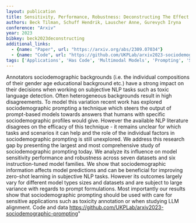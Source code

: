 ```yaml
---
layout: publication
title: Sensitivity, Performance, Robustness: Deconstructing The Effect Of Sociodemographic Prompting
authors: Beck Tilman, Schuff Hendrik, Lauscher Anne, Gurevych Iryna
conference: "Arxiv"
year: 2023
bibkey: beck2023deconstructing
additional_links:
  - {name: "Paper", url: "https://arxiv.org/abs/2309.07034"}
  - {name: "Code", url: "https://github.com/UKPLab/arxiv2023-sociodemographic-prompting"}
tags: ['Applications', 'Has Code', 'Multimodal Models', 'Prompting', 'Security', 'Survey Paper']
---
```

Annotators sociodemographic backgrounds (i.e. the individual compositions of their gender age educational background etc.) have a strong impact on their decisions when working on subjective NLP tasks such as toxic language detection. Often heterogeneous backgrounds result in high disagreements. To model this variation recent work has explored sociodemographic prompting a technique which steers the output of prompt-based models towards answers that humans with specific sociodemographic profiles would give. However the available NLP literature disagrees on the efficacy of this technique - it remains unclear for which tasks and scenarios it can help and the role of the individual factors in sociodemographic prompting is still unexplored. We address this research gap by presenting the largest and most comprehensive study of sociodemographic prompting today. We analyze its influence on model sensitivity performance and robustness across seven datasets and six instruction-tuned model families. We show that sociodemographic information affects model predictions and can be beneficial for improving zero-shot learning in subjective NLP tasks. However its outcomes largely vary for different model types sizes and datasets and are subject to large variance with regards to prompt formulations. Most importantly our results show that sociodemographic prompting should be used with care for sensitive applications such as toxicity annotation or when studying LLM alignment. Code and data https://github.com/UKPLab/arxiv2023-sociodemographic-prompting"
